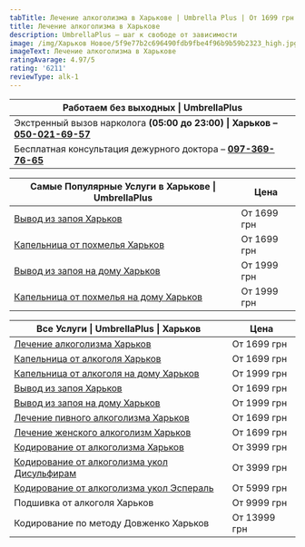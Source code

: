 ```yaml
---
tabTitle: Лечение алкоголизма в Харькове | Umbrella Plus | От 1699 грн
title: Лечение алкоголизма в Харькове
description: UmbrellaPlus – шаг к свободе от зависимости
image: /img/Харьков Новое/5f9e77b2c696490fdb9fbe4f96b9b59b2323_high.jpg
imageText: Лечение алкоголизма в Харькове
ratingAvarage: 4.97/5
rating: '6211'
reviewType: alk-1
---
```


| Работаем без выходных \| UmbrellaPlus                                                         |
| --------------------------------------------------------------------------------------------- |
| Экстренный вызов нарколога **(05:00 до 23:00) \| Харьков  – [050-021-69-57](tel:0500216957)** |
| Бесплатная консультация дежурного доктора – **[097-369-76-65](tel:097-369-7665)**             |

| Самые Популярные Услуги в Харькове \| UmbrellaPlus                              | Цена        |
| ------------------------------------------------------------------------------- | ----------- |
| [Вывод из запоя Харьков](vivod-iz-zapoia-kharkiv)                               | От 1699 грн |
| [Капельница от похмелья Харьков](Vivod-iz-zapoia-na-domy-kharkiv)               | От 1699 грн |
| [Вывод из запоя на дому Харьков](Vivod-iz-zapoia-na-domy-kharkiv)               | От 1999 грн |
| [Капельница от похмелья на дому Харьков](Kapelnica_ot_alkogola_na_domy_kharkiv) | От 1999 грн |

| Все Услуги \| UmbrellaPlus \| Харьков                                                    | Цена         |
| ---------------------------------------------------------------------------------------- | ------------ |
| [Лечение алкоголизма Харьков](lechenie-alkogolizma-kharkiv)                              | От 1699 грн  |
| [Капельница от алкоголя Харьков](Kapelnica_ot_alkogola_kharkiv)                          | От 1699 грн  |
| [Капельница от алкоголя на дому Харьков](Kapelnica_ot_alkogola_na_domy_kharkiv)          | От 1999 грн  |
| [Вывод из запоя Харьков](vivod-iz-zapoia-kharkiv)                                        | От 1699 грн  |
| [Вывод из запоя на дому Харьков](Vivod-iz-zapoia-na-domy-kharkiv)                        | От 1999 грн  |
| [Лечение пивного алкоголизма Харьков](lechenie-pivnogo-alkogolizma-kharkiv)              | От 1699 грн  |
| [Лечение женского алкоголизм Харьков](lechenie-jenskogo-alkogolizma-kharkiv)             | От 1699 грн  |
| [Кодирование от алкоголизма Харьков](kodirovka-ot-alkogolia-kharkiv)                     | От 3999 грн  |
| [Кодирование от алкоголизма укол Дисульфирам](kodirovka-ot-alkogolia-disulfiram-kharkiv) | От 3999 грн  |
| [Кодирование от алкоголизма укол Эспераль](kodirovka-ot-alkogolizma-espiarl-kharkiv)     | От 5999 грн  |
| Подшивка от алкоголя Харьков                                                             | От 9999 грн  |
| Кодирование по методу Довженко Харьков                                                   | От 13999 грн |
